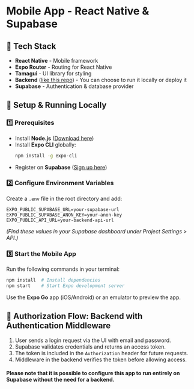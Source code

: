 # Mobile App - React Native & Supabase

## 📌 Tech Stack
- **React Native** - Mobile framework
- **Expo Router** - Routing for React Native
- **Tamagui** - UI library for styling
- **Backend** ([like this repo](https://github.com/TrangLe265/liftings-pbs-api)) - You can choose to run it locally or deploy it
- **Supabase** - Authentication & database provider

## 🚀 Setup & Running Locally

### 1️⃣ Prerequisites
- Install **Node.js** ([Download here](https://nodejs.org/))
- Install **Expo CLI** globally:
  ```sh
  npm install -g expo-cli
  ```
- Register on **Supabase** ([Sign up here](https://supabase.com/))

### 2️⃣ Configure Environment Variables
Create a `.env` file in the root directory and add:
```env
EXPO_PUBLIC_SUPABASE_URL=your-supabase-url
EXPO_PUBLIC_SUPABASE_ANON_KEY=your-anon-key
EXPO_PUBLIC_API_URL=your-backend-api-url 
```
*(Find these values in your Supabase dashboard under Project Settings > API.)*

### 3️⃣ Start the Mobile App
Run the following commands in your terminal:
```sh
npm install  # Install dependencies
npm start    # Start Expo development server
```
Use the **Expo Go** app (iOS/Android) or an emulator to preview the app.


## 🔐 Authorization Flow: Backend with Authentication Middleware
1. User sends a login request via the UI with email and password.
2. Supabase validates credentials and returns an access token.
3. The token is included in the `Authorization` header for future requests.
4. Middleware in the backend verifies the token before allowing access.

#### Please note that it is possible to configure this app to run entirely on Supabase without the need for a backend. 
